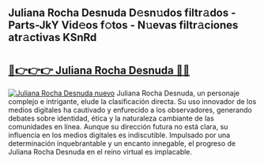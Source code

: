 ## Juliana Rocha Desnuda D𝚎sn𝚞dos filtr𝚊dos - Parts-JkY Vid𝚎os f𝚘tos - N𝚞evas filtr𝚊ciones atr𝚊ctivas KSnRd

# <h2><a href="http://mb3pc1i.tromn.icu/?c=Juliana+Rocha+Desnuda">🔗👉👉👉 Juliana Rocha Desnuda 🔗🔗</a></h2>

[![Juliana Rocha Desnuda nuevo](https://i.imgur.com/pEAQMta.gif)](http://mb3pc1i.tromn.icu/?c=Juliana+Rocha+Desnuda)
Juliana Rocha Desnuda, un personaje complejo e intrigante, elude la clasificación directa. Su uso innovador de los medios digitales ha cautivado y enfurecido a los observadores, generando debates sobre identidad, ética y la naturaleza cambiante de las comunidades en línea. Aunque su dirección futura no está clara, su influencia en los medios digitales es indiscutible. Impulsado por una determinación inquebrantable y un encanto innegable, el progreso de Juliana Rocha Desnuda en el reino virtual es implacable.
